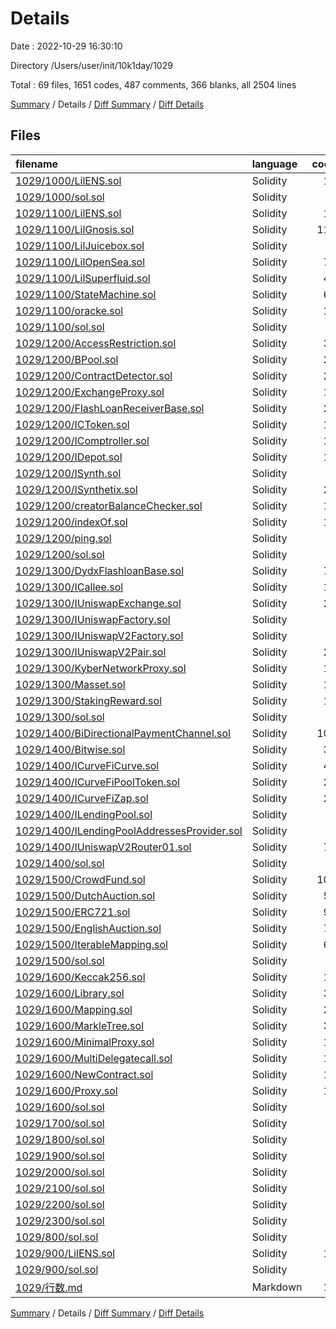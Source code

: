 # Details

Date : 2022-10-29 16:30:10

Directory /Users/user/init/10k1day/1029

Total : 69 files,  1651 codes, 487 comments, 366 blanks, all 2504 lines

[Summary](results.md) / Details / [Diff Summary](diff.md) / [Diff Details](diff-details.md)

## Files
| filename | language | code | comment | blank | total |
| :--- | :--- | ---: | ---: | ---: | ---: |
| [1029/1000/LilENS.sol](/1029/1000/LilENS.sol) | Solidity | 14 | 14 | 9 | 37 |
| [1029/1000/sol.sol](/1029/1000/sol.sol) | Solidity | 0 | 0 | 1 | 1 |
| [1029/1100/LilENS.sol](/1029/1100/LilENS.sol) | Solidity | 13 | 3 | 6 | 22 |
| [1029/1100/LilGnosis.sol](/1029/1100/LilGnosis.sol) | Solidity | 110 | 9 | 35 | 154 |
| [1029/1100/LilJuicebox.sol](/1029/1100/LilJuicebox.sol) | Solidity | 2 | 1 | 2 | 5 |
| [1029/1100/LilOpenSea.sol](/1029/1100/LilOpenSea.sol) | Solidity | 79 | 8 | 15 | 102 |
| [1029/1100/LilSuperfluid.sol](/1029/1100/LilSuperfluid.sol) | Solidity | 41 | 11 | 14 | 66 |
| [1029/1100/StateMachine.sol](/1029/1100/StateMachine.sol) | Solidity | 62 | 10 | 7 | 79 |
| [1029/1100/oracke.sol](/1029/1100/oracke.sol) | Solidity | 17 | 3 | 3 | 23 |
| [1029/1100/sol.sol](/1029/1100/sol.sol) | Solidity | 0 | 0 | 1 | 1 |
| [1029/1200/AccessRestriction.sol](/1029/1200/AccessRestriction.sol) | Solidity | 32 | 7 | 7 | 46 |
| [1029/1200/BPool.sol](/1029/1200/BPool.sol) | Solidity | 27 | 24 | 3 | 54 |
| [1029/1200/ContractDetector.sol](/1029/1200/ContractDetector.sol) | Solidity | 27 | 4 | 4 | 35 |
| [1029/1200/ExchangeProxy.sol](/1029/1200/ExchangeProxy.sol) | Solidity | 16 | 2 | 3 | 21 |
| [1029/1200/FlashLoanReceiverBase.sol](/1029/1200/FlashLoanReceiverBase.sol) | Solidity | 27 | 5 | 8 | 40 |
| [1029/1200/ICToken.sol](/1029/1200/ICToken.sol) | Solidity | 15 | 14 | 2 | 31 |
| [1029/1200/IComptroller.sol](/1029/1200/IComptroller.sol) | Solidity | 18 | 17 | 1 | 36 |
| [1029/1200/IDepot.sol](/1029/1200/IDepot.sol) | Solidity | 11 | 9 | 3 | 23 |
| [1029/1200/ISynth.sol](/1029/1200/ISynth.sol) | Solidity | 9 | 7 | 3 | 19 |
| [1029/1200/ISynthetix.sol](/1029/1200/ISynthetix.sol) | Solidity | 23 | 23 | 2 | 48 |
| [1029/1200/creatorBalanceChecker.sol](/1029/1200/creatorBalanceChecker.sol) | Solidity | 15 | 6 | 6 | 27 |
| [1029/1200/indexOf.sol](/1029/1200/indexOf.sol) | Solidity | 13 | 3 | 2 | 18 |
| [1029/1200/ping.sol](/1029/1200/ping.sol) | Solidity | 5 | 3 | 3 | 11 |
| [1029/1200/sol.sol](/1029/1200/sol.sol) | Solidity | 0 | 0 | 1 | 1 |
| [1029/1300/DydxFlashloanBase.sol](/1029/1300/DydxFlashloanBase.sol) | Solidity | 70 | 8 | 9 | 87 |
| [1029/1300/ICallee.sol](/1029/1300/ICallee.sol) | Solidity | 10 | 2 | 5 | 17 |
| [1029/1300/IUniswapExchange.sol](/1029/1300/IUniswapExchange.sol) | Solidity | 23 | 21 | 4 | 48 |
| [1029/1300/IUniswapFactory.sol](/1029/1300/IUniswapFactory.sol) | Solidity | 8 | 6 | 2 | 16 |
| [1029/1300/IUniswapV2Factory.sol](/1029/1300/IUniswapV2Factory.sol) | Solidity | 9 | 6 | 1 | 16 |
| [1029/1300/IUniswapV2Pair.sol](/1029/1300/IUniswapV2Pair.sol) | Solidity | 25 | 23 | 3 | 51 |
| [1029/1300/KyberNetworkProxy.sol](/1029/1300/KyberNetworkProxy.sol) | Solidity | 15 | 11 | 4 | 30 |
| [1029/1300/Masset.sol](/1029/1300/Masset.sol) | Solidity | 10 | 8 | 9 | 27 |
| [1029/1300/StakingReward.sol](/1029/1300/StakingReward.sol) | Solidity | 12 | 10 | 11 | 33 |
| [1029/1300/sol.sol](/1029/1300/sol.sol) | Solidity | 0 | 0 | 1 | 1 |
| [1029/1400/BiDirectionalPaymentChannel.sol](/1029/1400/BiDirectionalPaymentChannel.sol) | Solidity | 106 | 8 | 15 | 129 |
| [1029/1400/Bitwise.sol](/1029/1400/Bitwise.sol) | Solidity | 30 | 10 | 1 | 41 |
| [1029/1400/ICurveFiCurve.sol](/1029/1400/ICurveFiCurve.sol) | Solidity | 43 | 20 | 3 | 66 |
| [1029/1400/ICurveFiPoolToken.sol](/1029/1400/ICurveFiPoolToken.sol) | Solidity | 20 | 14 | 2 | 36 |
| [1029/1400/ICurveFiZap.sol](/1029/1400/ICurveFiZap.sol) | Solidity | 20 | 8 | 1 | 29 |
| [1029/1400/ILendingPool.sol](/1029/1400/ILendingPool.sol) | Solidity | 3 | 3 | 2 | 8 |
| [1029/1400/ILendingPoolAddressesProvider.sol](/1029/1400/ILendingPoolAddressesProvider.sol) | Solidity | 8 | 5 | 2 | 15 |
| [1029/1400/IUniswapV2Router01.sol](/1029/1400/IUniswapV2Router01.sol) | Solidity | 79 | 18 | 2 | 99 |
| [1029/1400/sol.sol](/1029/1400/sol.sol) | Solidity | 0 | 0 | 1 | 1 |
| [1029/1500/CrowdFund.sol](/1029/1500/CrowdFund.sol) | Solidity | 109 | 14 | 14 | 137 |
| [1029/1500/DutchAuction.sol](/1029/1500/DutchAuction.sol) | Solidity | 51 | 6 | 8 | 65 |
| [1029/1500/ERC721.sol](/1029/1500/ERC721.sol) | Solidity | 96 | 27 | 26 | 149 |
| [1029/1500/EnglishAuction.sol](/1029/1500/EnglishAuction.sol) | Solidity | 76 | 12 | 12 | 100 |
| [1029/1500/IterableMapping.sol](/1029/1500/IterableMapping.sol) | Solidity | 62 | 8 | 16 | 86 |
| [1029/1500/sol.sol](/1029/1500/sol.sol) | Solidity | 0 | 0 | 1 | 1 |
| [1029/1600/Keccak256.sol](/1029/1600/Keccak256.sol) | Solidity | 15 | 6 | 6 | 27 |
| [1029/1600/Library.sol](/1029/1600/Library.sol) | Solidity | 31 | 8 | 9 | 48 |
| [1029/1600/Mapping.sol](/1029/1600/Mapping.sol) | Solidity | 25 | 8 | 10 | 43 |
| [1029/1600/MarkleTree.sol](/1029/1600/MarkleTree.sol) | Solidity | 30 | 5 | 9 | 44 |
| [1029/1600/MinimalProxy.sol](/1029/1600/MinimalProxy.sol) | Solidity | 13 | 2 | 4 | 19 |
| [1029/1600/MultiDelegatecall.sol](/1029/1600/MultiDelegatecall.sol) | Solidity | 12 | 4 | 5 | 21 |
| [1029/1600/NewContract.sol](/1029/1600/NewContract.sol) | Solidity | 18 | 7 | 3 | 28 |
| [1029/1600/Proxy.sol](/1029/1600/Proxy.sol) | Solidity | 16 | 2 | 5 | 23 |
| [1029/1600/sol.sol](/1029/1600/sol.sol) | Solidity | 0 | 0 | 1 | 1 |
| [1029/1700/sol.sol](/1029/1700/sol.sol) | Solidity | 0 | 0 | 1 | 1 |
| [1029/1800/sol.sol](/1029/1800/sol.sol) | Solidity | 0 | 0 | 1 | 1 |
| [1029/1900/sol.sol](/1029/1900/sol.sol) | Solidity | 0 | 0 | 1 | 1 |
| [1029/2000/sol.sol](/1029/2000/sol.sol) | Solidity | 0 | 0 | 1 | 1 |
| [1029/2100/sol.sol](/1029/2100/sol.sol) | Solidity | 0 | 0 | 1 | 1 |
| [1029/2200/sol.sol](/1029/2200/sol.sol) | Solidity | 0 | 0 | 1 | 1 |
| [1029/2300/sol.sol](/1029/2300/sol.sol) | Solidity | 0 | 0 | 1 | 1 |
| [1029/800/sol.sol](/1029/800/sol.sol) | Solidity | 0 | 0 | 1 | 1 |
| [1029/900/LilENS.sol](/1029/900/LilENS.sol) | Solidity | 14 | 14 | 9 | 37 |
| [1029/900/sol.sol](/1029/900/sol.sol) | Solidity | 0 | 0 | 1 | 1 |
| [1029/行数.md](/1029/%E8%A1%8C%E6%95%B0.md) | Markdown | 16 | 0 | 0 | 16 |

[Summary](results.md) / Details / [Diff Summary](diff.md) / [Diff Details](diff-details.md)